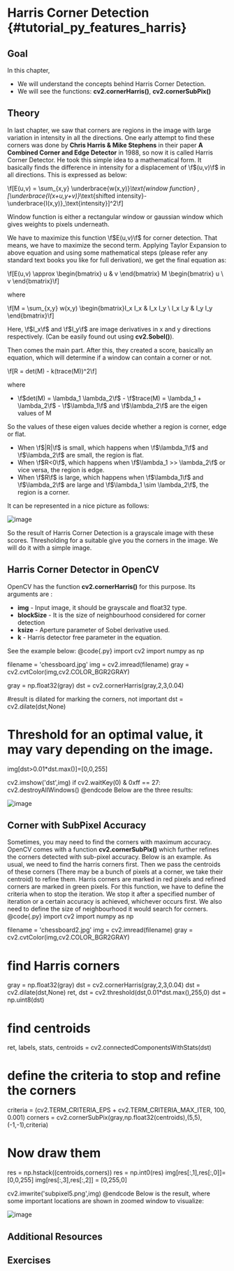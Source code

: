 Harris Corner Detection {#tutorial_py_features_harris}
=======================

Goal
----

In this chapter,

-   We will understand the concepts behind Harris Corner Detection.
-   We will see the functions: **cv2.cornerHarris()**, **cv2.cornerSubPix()**

Theory
------

In last chapter, we saw that corners are regions in the image with large variation in intensity in
all the directions. One early attempt to find these corners was done by **Chris Harris & Mike
Stephens** in their paper **A Combined Corner and Edge Detector** in 1988, so now it is called
Harris Corner Detector. He took this simple idea to a mathematical form. It basically finds the
difference in intensity for a displacement of \f$(u,v)\f$ in all directions. This is expressed as below:

\f[E(u,v) = \sum_{x,y} \underbrace{w(x,y)}_\text{window function} \, [\underbrace{I(x+u,y+v)}_\text{shifted intensity}-\underbrace{I(x,y)}_\text{intensity}]^2\f]

Window function is either a rectangular window or gaussian window which gives weights to pixels
underneath.

We have to maximize this function \f$E(u,v)\f$ for corner detection. That means, we have to maximize the
second term. Applying Taylor Expansion to above equation and using some mathematical steps (please
refer any standard text books you like for full derivation), we get the final equation as:

\f[E(u,v) \approx \begin{bmatrix} u & v \end{bmatrix} M \begin{bmatrix} u \\ v \end{bmatrix}\f]

where

\f[M = \sum_{x,y} w(x,y) \begin{bmatrix}I_x I_x & I_x I_y \\
                                     I_x I_y & I_y I_y \end{bmatrix}\f]

Here, \f$I_x\f$ and \f$I_y\f$ are image derivatives in x and y directions respectively. (Can be easily found
out using **cv2.Sobel()**).

Then comes the main part. After this, they created a score, basically an equation, which will
determine if a window can contain a corner or not.

\f[R = det(M) - k(trace(M))^2\f]

where
   -   \f$det(M) = \lambda_1 \lambda_2\f$
    -   \f$trace(M) = \lambda_1 + \lambda_2\f$
    -   \f$\lambda_1\f$ and \f$\lambda_2\f$ are the eigen values of M

So the values of these eigen values decide whether a region is corner, edge or flat.

-   When \f$|R|\f$ is small, which happens when \f$\lambda_1\f$ and \f$\lambda_2\f$ are small, the region is
    flat.
-   When \f$R<0\f$, which happens when \f$\lambda_1 >> \lambda_2\f$ or vice versa, the region is edge.
-   When \f$R\f$ is large, which happens when \f$\lambda_1\f$ and \f$\lambda_2\f$ are large and
    \f$\lambda_1 \sim \lambda_2\f$, the region is a corner.

It can be represented in a nice picture as follows:

![image](images/harris_region.jpg)

So the result of Harris Corner Detection is a grayscale image with these scores. Thresholding for a
suitable give you the corners in the image. We will do it with a simple image.

Harris Corner Detector in OpenCV
--------------------------------

OpenCV has the function **cv2.cornerHarris()** for this purpose. Its arguments are :

-   **img** - Input image, it should be grayscale and float32 type.
-   **blockSize** - It is the size of neighbourhood considered for corner detection
-   **ksize** - Aperture parameter of Sobel derivative used.
-   **k** - Harris detector free parameter in the equation.

See the example below:
@code{.py}
import cv2
import numpy as np

filename = 'chessboard.jpg'
img = cv2.imread(filename)
gray = cv2.cvtColor(img,cv2.COLOR_BGR2GRAY)

gray = np.float32(gray)
dst = cv2.cornerHarris(gray,2,3,0.04)

#result is dilated for marking the corners, not important
dst = cv2.dilate(dst,None)

# Threshold for an optimal value, it may vary depending on the image.
img[dst>0.01*dst.max()]=[0,0,255]

cv2.imshow('dst',img)
if cv2.waitKey(0) & 0xff == 27:
    cv2.destroyAllWindows()
@endcode
Below are the three results:

![image](images/harris_result.jpg)

Corner with SubPixel Accuracy
-----------------------------

Sometimes, you may need to find the corners with maximum accuracy. OpenCV comes with a function
**cv2.cornerSubPix()** which further refines the corners detected with sub-pixel accuracy. Below is
an example. As usual, we need to find the harris corners first. Then we pass the centroids of these
corners (There may be a bunch of pixels at a corner, we take their centroid) to refine them. Harris
corners are marked in red pixels and refined corners are marked in green pixels. For this function,
we have to define the criteria when to stop the iteration. We stop it after a specified number of
iteration or a certain accuracy is achieved, whichever occurs first. We also need to define the size
of neighbourhood it would search for corners.
@code{.py}
import cv2
import numpy as np

filename = 'chessboard2.jpg'
img = cv2.imread(filename)
gray = cv2.cvtColor(img,cv2.COLOR_BGR2GRAY)

# find Harris corners
gray = np.float32(gray)
dst = cv2.cornerHarris(gray,2,3,0.04)
dst = cv2.dilate(dst,None)
ret, dst = cv2.threshold(dst,0.01*dst.max(),255,0)
dst = np.uint8(dst)

# find centroids
ret, labels, stats, centroids = cv2.connectedComponentsWithStats(dst)

# define the criteria to stop and refine the corners
criteria = (cv2.TERM_CRITERIA_EPS + cv2.TERM_CRITERIA_MAX_ITER, 100, 0.001)
corners = cv2.cornerSubPix(gray,np.float32(centroids),(5,5),(-1,-1),criteria)

# Now draw them
res = np.hstack((centroids,corners))
res = np.int0(res)
img[res[:,1],res[:,0]]=[0,0,255]
img[res[:,3],res[:,2]] = [0,255,0]

cv2.imwrite('subpixel5.png',img)
@endcode
Below is the result, where some important locations are shown in zoomed window to visualize:

![image](images/subpixel3.png)

Additional Resources
--------------------

Exercises
---------
